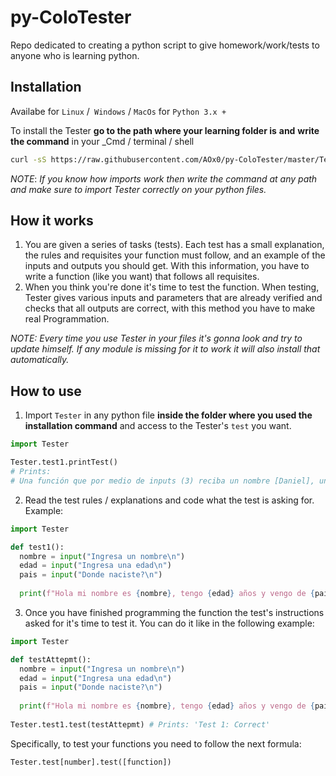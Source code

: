 # py-ColoTester

Repo dedicated to creating a python script to give homework/work/tests to anyone who is learning python. 



## Installation

Availabe for `Linux` /` Windows` / `MacOs` for `Python 3.x +`

 To install the Tester **go to the path where your learning folder is** **and** **write the command** in your _Cmd / terminal / shell

```bash
curl -sS https://raw.githubusercontent.com/AOx0/py-ColoTester/master/Tester.py -o Tester.py
```

*NOTE*: *If you know how imports work then write the command at any path and make sure to import Tester correctly on your python files.*



## How it works

1.  You are given a series of tasks (tests). Each test has a small explanation, the rules and requisites your function must follow, and an example of the inputs and outputs you should get. With this information, you have to write a function (like you want) that follows all requisites.
2.  When you think you're done it's time to test the function. When testing, Tester gives various inputs and parameters that are already verified and checks that all outputs are correct, with this method you have to make real Programmation.

*NOTE: Every time you use Tester in your files it's gonna look and try to update himself. If any module is missing for it to work it will also install that automatically.*



## How to use

1.  Import `Tester` in any python file **inside the folder where you used the installation command** and access to the Tester's `test` you want.

```python
import Tester

Tester.test1.printTest() 
# Prints:
# Una función que por medio de inputs (3) reciba un nombre [Daniel], una edad [27] y un país de origen [España] e imprima el mensaje 'Hola mi nombre es [NOMBRE], tengo [EDAD] años y vengo de [PAIS]' 
```



2.  Read the test rules / explanations and code what the test is asking for. Example:

```python
import Tester

def test1():
  nombre = input("Ingresa un nombre\n")
  edad = input("Ingresa una edad\n")
  pais = input("Donde naciste?\n")
  
  print(f"Hola mi nombre es {nombre}, tengo {edad} años y vengo de {pais}")
```



3.  Once you have finished programming the function the test's instructions asked for it's time to test it. You can do it like in the following example:

```python
import Tester

def testAttepmt():
  nombre = input("Ingresa un nombre\n")
  edad = input("Ingresa una edad\n")
  pais = input("Donde naciste?\n")
  
  print(f"Hola mi nombre es {nombre}, tengo {edad} años y vengo de {pais}")
 
Tester.test1.test(testAttepmt) # Prints: 'Test 1: Correct'
```

Specifically, to test your functions you need to follow the next formula:

```python
Tester.test[number].test([function])
```



